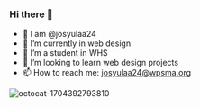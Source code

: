 ### Hi there 👋
- 🔭 I am @josyulaa24
- 🌱 I’m currently in web design
- 👯 I’m a student in WHS
- 🤔 I’m looking to learn  web design projects
- 📫 How to reach me: josyulaa24@wpsma.org

![octocat-1704392793810](https://github.com/josyulaa24/josyulaa24/assets/129077424/a8aa8da3-d747-451d-8583-bbd2665274eb)
  

<!--
**josyulaa24/josyulaa24** is a ✨ _special_ ✨ repository because its `README.md` (this file) appears on your GitHub profile.

Here are some ideas to get you started:

 - 🔭 I’m currently working on computer programming projects
- 🌱 I’m currently learning computer programming
- 👯 I’m looking to collaborate on programming
- 🤔 I’m looking for help with programming
- 💬 Ask me about programming
- 📫 How to reach me: josyulaa24@wpsma.org
-->
